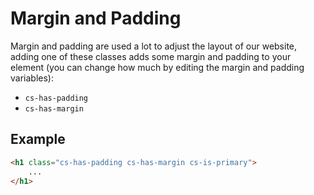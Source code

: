 # Margin and Padding
Margin and padding are used a lot to adjust the layout of our website, adding one of these classes adds some margin and padding to your element (you can change how much by editing the margin and padding variables):

- `cs-has-padding`
- `cs-has-margin`

## Example
```html
<h1 class="cs-has-padding cs-has-margin cs-is-primary">
    ...
</h1>
```
